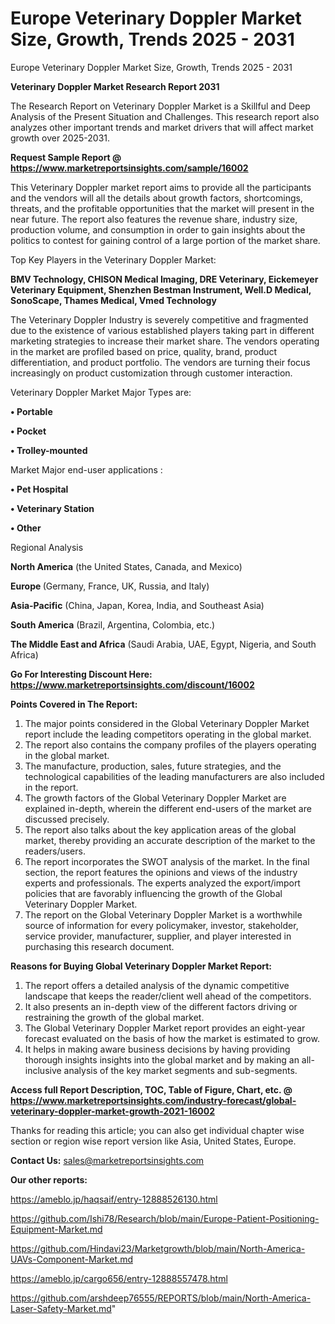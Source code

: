 # Europe Veterinary Doppler Market Size, Growth, Trends 2025 - 2031
Europe Veterinary Doppler Market Size, Growth, Trends 2025 - 2031

<strong>Veterinary Doppler Market Research Report 2031</strong>

The Research Report on Veterinary Doppler Market is a Skillful and Deep Analysis of the Present Situation and Challenges. This research report also analyzes other important trends and market drivers that will affect market growth over 2025-2031.

<strong>Request Sample Report @ <a href=https://www.marketreportsinsights.com/sample/16002>https://www.marketreportsinsights.com/sample/16002</a></strong>

This Veterinary Doppler market report aims to provide all the participants and the vendors will all the details about growth factors, shortcomings, threats, and the profitable opportunities that the market will present in the near future. The report also features the revenue share, industry size, production volume, and consumption in order to gain insights about the politics to contest for gaining control of a large portion of the market share.

Top Key Players in the Veterinary Doppler Market:

<strong>BMV Technology, CHISON Medical Imaging, DRE Veterinary, Eickemeyer Veterinary Equipment, Shenzhen Bestman Instrument, Well.D Medical, SonoScape, Thames Medical, Vmed Technology</strong>

The Veterinary Doppler Industry is severely competitive and fragmented due to the existence of various established players taking part in different marketing strategies to increase their market share. The vendors operating in the market are profiled based on price, quality, brand, product differentiation, and product portfolio. The vendors are turning their focus increasingly on product customization through customer interaction.

Veterinary Doppler Market Major Types are:

<strong>• Portable

• Pocket

• Trolley-mounted</strong>

Market Major end-user applications :

<strong>• Pet Hospital

• Veterinary Station

• Other</strong>

Regional Analysis

</u><strong><b>North America</b></strong> (the United States, Canada, and Mexico)

<strong><b>Europe </b></strong>(Germany, France, UK, Russia, and Italy)

<strong><b>Asia-Pacific</b></strong> (China, Japan, Korea, India, and Southeast Asia)

<strong><b>South America</b></strong> (Brazil, Argentina, Colombia, etc.)

<strong><b>The Middle East and Africa</b></strong> (Saudi Arabia, UAE, Egypt, Nigeria, and South Africa)

<strong>Go For Interesting Discount Here: <a href=https://www.marketreportsinsights.com/discount/16002>https://www.marketreportsinsights.com/discount/16002</a></strong>

<strong>Points Covered in The Report:</strong>
<ol>
  <li>The major points considered in the Global Veterinary Doppler Market report include the leading competitors operating in the global market.</li>
  <li>The report also contains the company profiles of the players operating in the global market.</li>
  <li>The manufacture, production, sales, future strategies, and the technological capabilities of the leading manufacturers are also included in the report.</li>
  <li>The growth factors of the Global Veterinary Doppler Market are explained in-depth, wherein the different end-users of the market are discussed precisely.</li>
  <li>The report also talks about the key application areas of the global market, thereby providing an accurate description of the market to the readers/users.</li>
  <li>The report incorporates the SWOT analysis of the market. In the final section, the report features the opinions and views of the industry experts and professionals. The experts analyzed the export/import policies that are favorably influencing the growth of the Global Veterinary Doppler Market.</li>
  <li>The report on the Global Veterinary Doppler Market is a worthwhile source of information for every policymaker, investor, stakeholder, service provider, manufacturer, supplier, and player interested in purchasing this research document.</li>
</ol>
<strong>Reasons for Buying Global Veterinary Doppler Market Report:</strong>

<ol>
  <li>The report offers a detailed analysis of the dynamic competitive landscape that keeps the reader/client well ahead of the competitors.</li>
  <li>It also presents an in-depth view of the different factors driving or restraining the growth of the global market.</li>
  <li>The Global Veterinary Doppler Market report provides an eight-year forecast evaluated on the basis of how the market is estimated to grow.</li>
  <li>It helps in making aware business decisions by having providing thorough insights insights into the global market and by making an all-inclusive analysis of the key market segments and sub-segments.</li>
</ol>
<strong>Access full Report Description, TOC, Table of Figure, Chart, etc. @ <a href=https://www.marketreportsinsights.com/industry-forecast/global-veterinary-doppler-market-growth-2021-16002>https://www.marketreportsinsights.com/industry-forecast/global-veterinary-doppler-market-growth-2021-16002</a></strong>


Thanks for reading this article; you can also get individual chapter wise section or region wise report version like Asia, United States, Europe.

<strong>Contact Us:</strong>
sales@marketreportsinsights.com

<strong>Our other reports:</strong>

<a href=https://ameblo.jp/haqsaif/entry-12888526130.html>https://ameblo.jp/haqsaif/entry-12888526130.html</a>

<a href=https://github.com/Ishi78/Research/blob/main/Europe-Patient-Positioning-Equipment-Market.md>https://github.com/Ishi78/Research/blob/main/Europe-Patient-Positioning-Equipment-Market.md</a>

<a href=https://github.com/Hindavi23/Marketgrowth/blob/main/North-America-UAVs-Component-Market.md>https://github.com/Hindavi23/Marketgrowth/blob/main/North-America-UAVs-Component-Market.md</a>

<a href=https://ameblo.jp/cargo656/entry-12888557478.html>https://ameblo.jp/cargo656/entry-12888557478.html</a>

<a href=https://github.com/arshdeep76555/REPORTS/blob/main/North-America-Laser-Safety-Market.md>https://github.com/arshdeep76555/REPORTS/blob/main/North-America-Laser-Safety-Market.md</a>"
